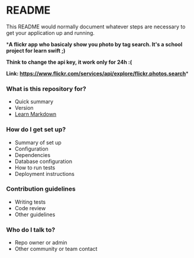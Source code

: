 # README #

This README would normally document whatever steps are necessary to get your application up and running.

***A flickr app who basicaly show you photo by tag search. It's a school project for learn swift ;)**

**Think to change the api key, it work only for 24h :(**

**Link: https://www.flickr.com/services/api/explore/flickr.photos.search***

### What is this repository for? ###

* Quick summary
* Version
* [Learn Markdown](https://bitbucket.org/tutorials/markdowndemo)

### How do I get set up? ###

* Summary of set up
* Configuration
* Dependencies
* Database configuration
* How to run tests
* Deployment instructions

### Contribution guidelines ###

* Writing tests
* Code review
* Other guidelines

### Who do I talk to? ###

* Repo owner or admin
* Other community or team contact